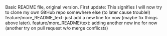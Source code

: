 Basic README file, original version.
First update: This signifies I will now try to clone my own GitHub repo somewhere else (to later cause trouble!)
feature/more_README_text: just add a new line for now (maybe fix things above later).
feature/more_README/text: adding another new ine for now (another try on pull request w/o merge conflicsts)

